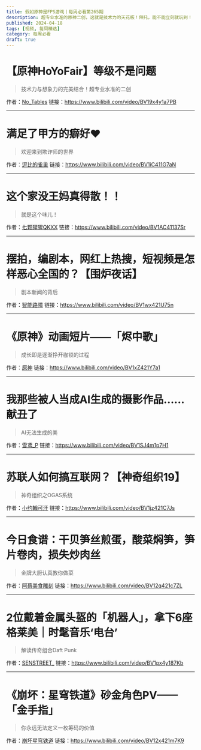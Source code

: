 ```yaml
---
title: 假如原神是FPS游戏丨每周必看第265期
description: 超专业水准的原神二创，这就是技术力的天花板！拜托，能不能立刻就玩到！
published: 2024-04-18
tags: [视频, 每周精选]
category: 每周必看
draft: true
---
```


# 【原神HoYoFair】等级不是问题
> 技术力与想象力的完美结合！超专业水准的二创

作者：[No_Tables](https://space.bilibili.com/1220617185)
链接：https://www.bilibili.com/video/BV19x4y1a7PB

---

# 满足了甲方的癖好♥
> 欢迎来到欺诈师的世界

作者：[逗比的雀巢](https://space.bilibili.com/5294454)
链接：https://www.bilibili.com/video/BV1iC411G7aN

---

# 这个家没王妈真得散！！
> 就是这个味儿！

作者：[七颗猩猩QKXX](https://space.bilibili.com/1659651634)
链接：https://www.bilibili.com/video/BV1AC41137Sr

---

# 摆拍，编剧本，网红上热搜，短视频是怎样恶心全国的？【围炉夜话】
> 剧本新闻的背后

作者：[智能路障](https://space.bilibili.com/79577853)
链接：https://www.bilibili.com/video/BV1wx421U75n

---

# 《原神》动画短片——「烬中歌」
> 成长即是逐渐挣开枷锁的过程

作者：[原神](https://space.bilibili.com/401742377)
链接：https://www.bilibili.com/video/BV1xZ421Y7a1

---

# 我那些被人当成AI生成的摄影作品……献丑了
> AI无法生成的美

作者：[雪鸢_P](https://space.bilibili.com/89207418)
链接：https://www.bilibili.com/video/BV1SJ4m1p7H1

---

# 苏联人如何搞互联网？【神奇组织19】
> 神奇组织之OGAS系统

作者：[小约翰可汗](https://space.bilibili.com/23947287)
链接：https://www.bilibili.com/video/BV1jz421C7Js

---

# 今日食谱：干贝笋丝煎蛋，酸菜焖笋，笋片卷肉，损失炒肉丝
> 金牌大厨认真教你做菜

作者：[阿蔡美食雕刻](https://space.bilibili.com/472102908)
链接：https://www.bilibili.com/video/BV12q421c7ZL

---

# 2位戴着金属头盔的「机器人」，拿下6座格莱美｜时髦音乐‘电台’
> 解读传奇组合Daft Punk

作者：[SENSTREET_](https://space.bilibili.com/3493110977923359)
链接：https://www.bilibili.com/video/BV1px4y187Kb

---

# 《崩坏：星穹铁道》砂金角色PV——「金手指」
> 你永远无法定义一枚筹码的价值

作者：[崩坏星穹铁道](https://space.bilibili.com/1340190821)
链接：https://www.bilibili.com/video/BV12x421m7K9

